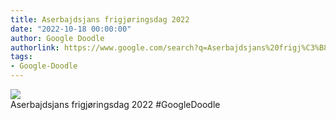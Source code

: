 ```yaml
---
title: Aserbajdsjans frigjøringsdag 2022
date: "2022-10-18 00:00:00"
author: Google Doodle
authorlink: https://www.google.com/search?q=Aserbajdsjans%20frigj%C3%B8ringsdag%202022
tags:
- Google-Doodle
---
```

<img src="https://www.google.com/logos/doodles/2022/azerbaijan-independence-day-2022-6753651837109652-law.gif" referrerpolicy="no-referrer"><br>Aserbajdsjans frigjøringsdag 2022 #GoogleDoodle